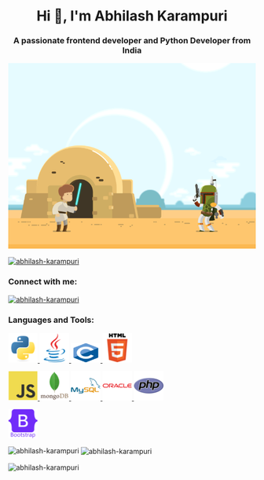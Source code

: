 <h1 align="center">Hi 👋, I'm Abhilash Karampuri</h1>
<h3 align="center">A passionate frontend developer and Python Developer from India</h3>
<img src="https://github.com/amandewatnitrr/amandewatnitrr/raw/main/terminal.gif">
<p align="left"> <a href="https://github.com/ryo-ma/github-profile-trophy"><img src="https://github-profile-trophy.vercel.app/?username=abhilash-karampuri" alt="abhilash-karampuri" /></a> </p>

<h3 align="left">Connect with me:</h3>
<p align="left">
<a href="https://linkedin.com/in/abhilash-karampuri" target="blank"><img align="center" src="https://raw.githubusercontent.com/rahuldkjain/github-profile-readme-generator/master/src/images/icons/Social/linked-in-alt.svg" alt="abhilash-karampuri" height="20" width="20" /></a>
</p>

<h3 align="left">Languages and Tools:</h3>
<p align="left"> 
  <a href="https://www.python.org" target="_blank" rel="noreferrer"> <img src="https://raw.githubusercontent.com/devicons/devicon/master/icons/python/python-original.svg" alt="python" width="60" height="60"/> </a> 
  <a href="https://www.java.com" target="_blank" rel="noreferrer"> <img src="https://raw.githubusercontent.com/devicons/devicon/master/icons/java/java-original.svg" alt="java" width="60" height="60"/> </a> 
  <a href="https://www.cprogramming.com/" target="_blank" rel="noreferrer"> <img src="https://raw.githubusercontent.com/devicons/devicon/master/icons/c/c-original.svg" alt="c" width="60" height="40"/> </a> 
  <a href="https://www.w3.org/html/" target="_blank" rel="noreferrer"> <img src="https://raw.githubusercontent.com/devicons/devicon/master/icons/html5/html5-original-wordmark.svg" alt="html5" width="60" height="60"/> </a> 
  
  <a href="https://developer.mozilla.org/en-US/docs/Web/JavaScript" target="_blank" rel="noreferrer"> <img src="https://raw.githubusercontent.com/devicons/devicon/master/icons/javascript/javascript-original.svg" alt="javascript" width="60" height="60"/> </a> 
  <a href="https://www.mongodb.com/" target="_blank" rel="noreferrer"> <img src="https://raw.githubusercontent.com/devicons/devicon/master/icons/mongodb/mongodb-original-wordmark.svg" alt="mongodb" width="60" height="60"/> </a> 
  <a href="https://www.mysql.com/" target="_blank" rel="noreferrer"> <img src="https://raw.githubusercontent.com/devicons/devicon/master/icons/mysql/mysql-original-wordmark.svg" alt="mysql" width="60" height="60"/> </a> <a href="https://www.oracle.com/" target="_blank" rel="noreferrer"> <img src="https://raw.githubusercontent.com/devicons/devicon/master/icons/oracle/oracle-original.svg" alt="oracle" width="60" height="60"/> </a>
  <a href="https://www.php.net" target="_blank" rel="noreferrer"> <img src="https://raw.githubusercontent.com/devicons/devicon/master/icons/php/php-original.svg" alt="php" width="60" height="60"/> </a> 
  
  <a href="https://getbootstrap.com" target="_blank" rel="noreferrer"> <img src="https://raw.githubusercontent.com/devicons/devicon/master/icons/bootstrap/bootstrap-plain-wordmark.svg" alt="bootstrap" width="60" height="60"/> </a>
</p>

<p><img align="left" src="https://github-readme-stats.vercel.app/api/top-langs?username=abhilash-karampuri&show_icons=true&locale=en&layout=compact" alt="abhilash-karampuri" /></p>

<p>&nbsp;<img align="center" src="https://github-readme-stats.vercel.app/api?username=abhilash-karampuri&show_icons=true&locale=en" alt="abhilash-karampuri" /></p>

<p><img align="center" src="https://github-readme-streak-stats.herokuapp.com/?user=abhilash-karampuri&" alt="abhilash-karampuri" /></p>
